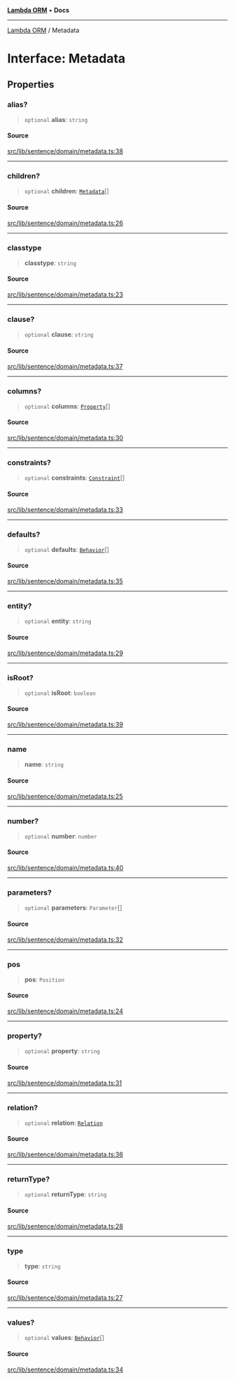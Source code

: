 [**Lambda ORM**](../README.md) • **Docs**

***

[Lambda ORM](../README.md) / Metadata

# Interface: Metadata

## Properties

### alias?

> `optional` **alias**: `string`

#### Source

[src/lib/sentence/domain/metadata.ts:38](https://github.com/lambda-orm/lambdaorm-base/blob/ca6421568853c5efe7433915c5510adb7501a76c/src/lib/sentence/domain/metadata.ts#L38)

***

### children?

> `optional` **children**: [`Metadata`](Metadata.md)[]

#### Source

[src/lib/sentence/domain/metadata.ts:26](https://github.com/lambda-orm/lambdaorm-base/blob/ca6421568853c5efe7433915c5510adb7501a76c/src/lib/sentence/domain/metadata.ts#L26)

***

### classtype

> **classtype**: `string`

#### Source

[src/lib/sentence/domain/metadata.ts:23](https://github.com/lambda-orm/lambdaorm-base/blob/ca6421568853c5efe7433915c5510adb7501a76c/src/lib/sentence/domain/metadata.ts#L23)

***

### clause?

> `optional` **clause**: `string`

#### Source

[src/lib/sentence/domain/metadata.ts:37](https://github.com/lambda-orm/lambdaorm-base/blob/ca6421568853c5efe7433915c5510adb7501a76c/src/lib/sentence/domain/metadata.ts#L37)

***

### columns?

> `optional` **columns**: [`Property`](Property.md)[]

#### Source

[src/lib/sentence/domain/metadata.ts:30](https://github.com/lambda-orm/lambdaorm-base/blob/ca6421568853c5efe7433915c5510adb7501a76c/src/lib/sentence/domain/metadata.ts#L30)

***

### constraints?

> `optional` **constraints**: [`Constraint`](Constraint.md)[]

#### Source

[src/lib/sentence/domain/metadata.ts:33](https://github.com/lambda-orm/lambdaorm-base/blob/ca6421568853c5efe7433915c5510adb7501a76c/src/lib/sentence/domain/metadata.ts#L33)

***

### defaults?

> `optional` **defaults**: [`Behavior`](Behavior.md)[]

#### Source

[src/lib/sentence/domain/metadata.ts:35](https://github.com/lambda-orm/lambdaorm-base/blob/ca6421568853c5efe7433915c5510adb7501a76c/src/lib/sentence/domain/metadata.ts#L35)

***

### entity?

> `optional` **entity**: `string`

#### Source

[src/lib/sentence/domain/metadata.ts:29](https://github.com/lambda-orm/lambdaorm-base/blob/ca6421568853c5efe7433915c5510adb7501a76c/src/lib/sentence/domain/metadata.ts#L29)

***

### isRoot?

> `optional` **isRoot**: `boolean`

#### Source

[src/lib/sentence/domain/metadata.ts:39](https://github.com/lambda-orm/lambdaorm-base/blob/ca6421568853c5efe7433915c5510adb7501a76c/src/lib/sentence/domain/metadata.ts#L39)

***

### name

> **name**: `string`

#### Source

[src/lib/sentence/domain/metadata.ts:25](https://github.com/lambda-orm/lambdaorm-base/blob/ca6421568853c5efe7433915c5510adb7501a76c/src/lib/sentence/domain/metadata.ts#L25)

***

### number?

> `optional` **number**: `number`

#### Source

[src/lib/sentence/domain/metadata.ts:40](https://github.com/lambda-orm/lambdaorm-base/blob/ca6421568853c5efe7433915c5510adb7501a76c/src/lib/sentence/domain/metadata.ts#L40)

***

### parameters?

> `optional` **parameters**: `Parameter`[]

#### Source

[src/lib/sentence/domain/metadata.ts:32](https://github.com/lambda-orm/lambdaorm-base/blob/ca6421568853c5efe7433915c5510adb7501a76c/src/lib/sentence/domain/metadata.ts#L32)

***

### pos

> **pos**: `Position`

#### Source

[src/lib/sentence/domain/metadata.ts:24](https://github.com/lambda-orm/lambdaorm-base/blob/ca6421568853c5efe7433915c5510adb7501a76c/src/lib/sentence/domain/metadata.ts#L24)

***

### property?

> `optional` **property**: `string`

#### Source

[src/lib/sentence/domain/metadata.ts:31](https://github.com/lambda-orm/lambdaorm-base/blob/ca6421568853c5efe7433915c5510adb7501a76c/src/lib/sentence/domain/metadata.ts#L31)

***

### relation?

> `optional` **relation**: [`Relation`](Relation.md)

#### Source

[src/lib/sentence/domain/metadata.ts:36](https://github.com/lambda-orm/lambdaorm-base/blob/ca6421568853c5efe7433915c5510adb7501a76c/src/lib/sentence/domain/metadata.ts#L36)

***

### returnType?

> `optional` **returnType**: `string`

#### Source

[src/lib/sentence/domain/metadata.ts:28](https://github.com/lambda-orm/lambdaorm-base/blob/ca6421568853c5efe7433915c5510adb7501a76c/src/lib/sentence/domain/metadata.ts#L28)

***

### type

> **type**: `string`

#### Source

[src/lib/sentence/domain/metadata.ts:27](https://github.com/lambda-orm/lambdaorm-base/blob/ca6421568853c5efe7433915c5510adb7501a76c/src/lib/sentence/domain/metadata.ts#L27)

***

### values?

> `optional` **values**: [`Behavior`](Behavior.md)[]

#### Source

[src/lib/sentence/domain/metadata.ts:34](https://github.com/lambda-orm/lambdaorm-base/blob/ca6421568853c5efe7433915c5510adb7501a76c/src/lib/sentence/domain/metadata.ts#L34)
